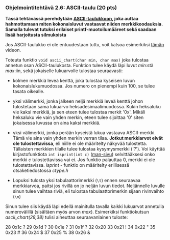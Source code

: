 ### Ohjelmointitehtävä 2.6: ASCII-taulu (20 pts)

**Tässä tehtävässä perehdytään
[ASCII-taulukkoon](https://fi.wikipedia.org/wiki/ASCII),
joka auttaa hahmottamaan miten
kokonaisluvut vastaavat niiden merkkikoodauksia. Samalla tulevat tutuksi erilaiset
printf-muotoilumääreet sekä saadaan lisää harjoitusta silmukoista**

Jos ASCII-taulukko ei ole entuudestaan tuttu, voit katsoa esimerkiksi 
[tämän](https://www.youtube.com/watch?v=0VqcOSC10Yw)
videon.

Toteuta funktio `void ascii_chart(char min, char max)` joka tulostaa
annetun osan ASCII-taulukosta. Funktion tulee käydä läpi luvut
*min*:stä *max*:iin, sekä jokaiselle lukuarvolle tulostaa seuraavasti:

  * kolmen merkkiä leveä kenttä, joka tulostaa kyseisen luvun
    kokonaislukumuodossa. Jos numero on pienempi kuin 100, se tulee tasata
    oikealle.

  * yksi välimerkki, jonka jälkeen neljä merkkiä leveä kenttä johon
    tulostetaan sama lukuarvo heksadesimaalimuodossa. Kukin heksaluku
    vie kaksi merkkiä, ja sen eteen tulee tulostaa merkit '0x'. Mikäli
    heksaluku vie vain yhden merkin, eteen tulee sijoittaa '0' siten
    jokaisessa luvussa on aina kaksi merkkiä.

  * yksi välimerkki, jonka perään kyseistä lukua vastaava
    ASCII-merkki. Tämä vie aina vain yhden merkin verran tilaa. **Jotkut
    merkkiarvot eivät ole tulostettavissa**, eli niille ei ole
    määritelty näkyvää tulostetta. Tällaisten merkkien tilalle tulee
    tulostaa kysymysmerkki ('?'). Voi käyttää kirjastofunktiota `int
    isprint(int c)` ([man-sivu][1]) selvittääksesi onko merkki *c*
    tulostettavissa vai ei. Jos funktio palauttaa 0, merkki ei ole
    tulostettavissa. *isprint* - funktio on määritelty erillisessä
    otsaketiedostossa *ctype.h*

  * Lopuksi tulosta yksi tabulaattorimerkki (`\t`) ennen seuraavaa
    merkkiarvoa, paitsi jos rivillä on jo neljän luvun
    tiedot. Neljännelle luvulle sinun tulee vaihtaa riviä, eli
    tulostaa tabulaattorimerkin sijaan rivinvaihto (`\n`)

[1]: http://linux.die.net/man/3/isprint "isprint manual page"

Sinun tulee siis käydä läpi edellä mainitulla tavalla kaikki lukuarvot
annetulla numerovälillä (sisältäen myös arvon *max*). Esimerkiksi
funktiokutsun *ascii_chart(28,38)* tulisi aiheuttaa seuraavanlainen
tuloste:

28 0x1c ?	 29 0x1d ?	 30 0x1e ?	 31 0x1f ?
32 0x20  	 33 0x21 !	 34 0x22 "	 35 0x23 #
36 0x24 $	 37 0x25 %	 38 0x26 &
